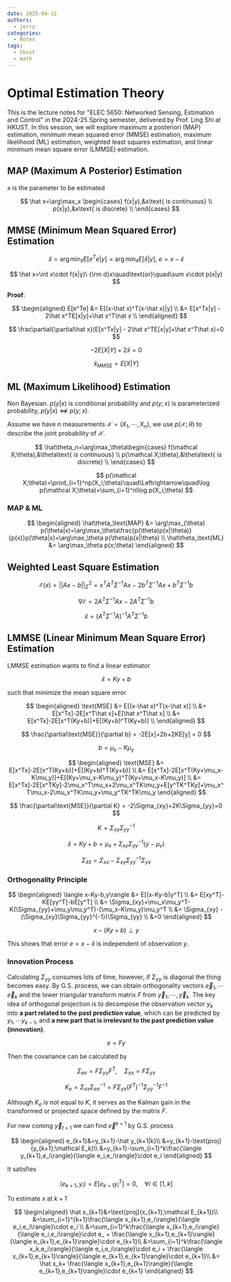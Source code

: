 ```yaml
---
date: 2025-04-12
authors:
  - jerry
categories:
  - Notes
tags:
  - hkust
  - math
---
```


# Optimal Estimation Theory

This is the lecture notes for "ELEC 5650: Networked Sensing, Estimation and Control" in the 2024-25 Spring semester, delivered by Prof. Ling Shi at HKUST. In this session, we will explore maximum a posteriori (MAP) estimation, minimum mean squared error (MMSE) estimation, maximum likelihood (ML) estimation, weighted least squares estimation, and linear minimum mean square error (LMMSE) estimation.

<!-- more -->

## MAP (Maximum A Posterior) Estimation

$x$ is the parameter to be estimated

$$
\hat x=\arg\max_x \begin{cases}
f(x|y),&x\text{ is continuous} \\
p(x|y),&x\text{ is discrete} \\
\end{cases}
$$

## MMSE (Minimum Mean Squared Error) Estimation

$$
\hat x=\arg\min_{\hat x}E[e^Te|y]=\arg\min_{\hat x}E[\hat x|y],\ e=x-\hat x
$$

$$
\hat x=\int x\cdot f(x|y)\ {\rm d}x\quad\text{or}\quad\sum x\cdot p(x|y)
$$

**Proof**:

$$
\begin{aligned}
E[e^Te] &= E[(x-\hat x)^T(x-\hat x)|y] \\
&= E[x^Tx|y] - 2\hat x^TE[x|y]+\hat x^T\hat x \\
\end{aligned}
$$

$$
\frac\partial{\partial\hat x}(E[x^Tx|y] - 2\hat x^TE[x|y]+\hat x^T\hat x)=0
$$

$$
-2E[X|Y]+2\hat x=0
$$

$$
\hat x_\text{MMSE} = E[X|Y]
$$

## ML (Maximum Likelihood) Estimation

Non Bayesian. $p(y|x)$ is conditional probability and $p(y;x)$ is parameterized probability, $p(y|x)\not\Leftrightarrow p(y;x)$.

Assume we have $n$ measurements $\mathcal X=(X_1,\cdots,X_n)$, we use $p(\mathcal X;\theta)$ to describe the joint probability of $\mathcal X$.

$$
\hat\theta_n=\arg\max_\theta\begin{cases}
f(\mathcal X;\theta),&\theta\text{ is continuous} \\
p(\mathcal X;\theta),&\theta\text{ is discrete} \\
\end{cases}
$$

$$
p(\mathcal X;\theta)=\prod_{i=1}^np(X_i;\theta)\quad\Leftrightarrow\quad\log p(\mathcal X;\theta)=\sum_{i=1}^n\log p(X_i;\theta)
$$

### MAP & ML

$$
\begin{aligned}
\hat\theta_\text{MAP} &= \arg\max_{\theta} p(\theta|x)=\arg\max_\theta\frac{p(\theta)p(x|\theta)}{p(x)}p(\theta|x)=\arg\max_\theta p(\theta)p(x|\theta) \\
\hat\theta_\text{ML} &= \arg\max_\theta p(x;\theta)
\end{aligned}
$$

## Weighted Least Square Estimation

$$
\mathcal E(x) = ||Ax-b||^2_\Sigma=x^TA^T\Sigma^{-1}Ax-2b^T\Sigma^{-1}Ax+b^T\Sigma^{-1}b
$$

$$
\nabla\mathcal E = 2A^T\Sigma^{-1}Ax - 2A^T\Sigma^{-1}b
$$

$$
\hat x = (A^T\Sigma^{-1}A)^{-1}A^T\Sigma^{-1}b
$$

## LMMSE (Linear Minimum Mean Square Error) Estimation

LMMSE estimation wants to find a linear estimator

$$
\hat x=Ky+b
$$

such that minimize the mean square error

$$
\begin{aligned}
\text{MSE} &= E[(x-\hat x)^T(x-\hat x)] \\
&= E[x^Tx]-2E[x^T\hat x]+E[\hat x^T\hat x] \\
&= E[x^Tx]-2E[x^T(Ky+b)]+E[(Ky+b)^T(Ky+b)] \\
\end{aligned}
$$

$$
\frac{\partial\text{MSE}}{\partial b} = -2E[x]+2b+2KE[y] = 0
$$

$$
b=\mu_x-K\mu_y
$$

$$
\begin{aligned}
\text{MSE} &= E[x^Tx]-2E[x^T(Ky+b)]+E[(Ky+b)^T(Ky+b)] \\
&= E[x^Tx]-2E[x^T(Ky+\mu_x-K\mu_y)]+E[(Ky+\mu_x-K\mu_y)^T(Ky+\mu_x-K\mu_y)] \\
&= E[x^Tx]-2E[x^TKy]-2\mu_x^T\mu_x+2\mu_x^TK\mu_y+E[y^TK^TKy]+\mu_x^T\mu_x-2\mu_x^TK\mu_y+\mu_y^TK^TK\mu_y
\end{aligned}
$$

$$
\frac{\partial\text{MSE}}{\partial K} = -2\Sigma_{xy}+2K\Sigma_{yy}=0
$$

$$
K=\Sigma_{xy}\Sigma_{yy}^{-1}
$$

$$
\hat x=Ky+b=\mu_x+\Sigma_{xy}\Sigma_{yy}^{-1}(y-\mu_y)
$$

$$
\Sigma_{\hat x\hat x} = \Sigma_{xx}-\Sigma_{xy}\Sigma_{yy}^{-1}\Sigma_{yx}
$$

### Orthogonality Principle

$$
\begin{aligned}
\langle x-Ky-b,y\rangle &= E[(x-Ky-b)y^T] \\
&= E[xy^T]-KE[yy^T]-bE[y^T] \\
&= \Sigma_{xy}+\mu_x\mu_y^T-K(\Sigma_{yy}+\mu_y\mu_y^T)-(\mu_x-K\mu_y)\mu_y^T \\
&= \Sigma_{xy} - (\Sigma_{xy}\Sigma_{yy}^{-1})\Sigma_{yy} \\
&=0
\end{aligned}
$$

$$
x-(Ky+b)\perp y
$$

This shows that error $e=x-\hat x$ is independent of observation $y$.

### Innovation Process

Calculating $\Sigma_{yy}$ consumes lots of time, however, if $\Sigma_{yy}$ is diagonal the thing becomes easy. By G.S. process, we can obtain orthogonality vectors $\vec e_1,\cdots\vec e_k$ and the lower triangular transform matrix $F$ from $\vec y_1,\cdots,\vec y_k$. The key idea of ​​orthogonal projection is to decompose the observation vector $y_k$ into **a part related to the past prediction value**, which can be predicted by $y_1,\cdots y_{k-1}$, and **a new part that is irrelevant to the past prediction value (innovation)**.

$$
e=Fy
$$

Then the covariance can be calculated by

$$
\Sigma_{ee}=F\Sigma_{yy}F^T,\quad\Sigma_{ex}=F\Sigma_{yx}
$$

$$
K_e=\Sigma_{ex}\Sigma_{ee}^{-1}=F\Sigma_{yx}(F^T)^{-1}\Sigma_{yy}^{-1}F^{-1}
$$

Although $K_e$ is not equal to $K$, it serves as the Kalman gain in the transformed or projected space defined by the matrix $F$.

For new coming $\vec y_{t+1}$ we can find $\vec e^{k+1}$ by G.S. process

$$
\begin{aligned}
e_{k+1}&=y_{k+1}-\hat y_{k+1|k}\\
&=y_{k+1}-\text{proj}(y_{k+1};\mathcal E_k)\\
&=y_{k+1}-\sum_{i=1}^k\frac{\langle y_{k+1},e_i\rangle}{\langle e_i,e_i\rangle}\cdot e_i
\end{aligned}
$$

It satisfies

$$
\langle e_{k+1},y_{i}\rangle=E[e_{k+1}y_{i}^T]=0,\quad\forall i\in[1,k]
$$

To estimate $x$ at $k+1$

$$
\begin{aligned}
\hat x_{k+1}&=\text{proj}(x_{k+1};\mathcal E_{k+1})\\
&=\sum_{i=1}^{k+1}\frac{\langle x_{k+1},e_i\rangle}{\langle e_i,e_i\rangle}\cdot e_i \\
&=\sum_{i=1}^k\frac{\langle x_{k+1},e_i\rangle}{\langle e_i,e_i\rangle}\cdot e_ + \frac{\langle x_{k+1},e_{k+1}\rangle}{\langle e_{k+1},e_{k+1}\rangle}\cdot e_{k+1}\\
&=\sum_{i=1}^k\frac{\langle x_k,e_i\rangle}{\langle e_i,e_i\rangle}\cdot e_i + \frac{\langle x_{k+1},e_{k+1}\rangle}{\langle e_{k+1},e_{k+1}\rangle}\cdot e_{k+1}\\
&= \hat x_k+ \frac{\langle x_{k+1},e_{k+1}\rangle}{\langle e_{k+1},e_{k+1}\rangle}\cdot e_{k+1}
\end{aligned}
$$

<!-- Prove $\langle x_{k+1},e_i\rangle=\langle x_k,e_i\rangle,\forall i\in[1,k]$ -->
